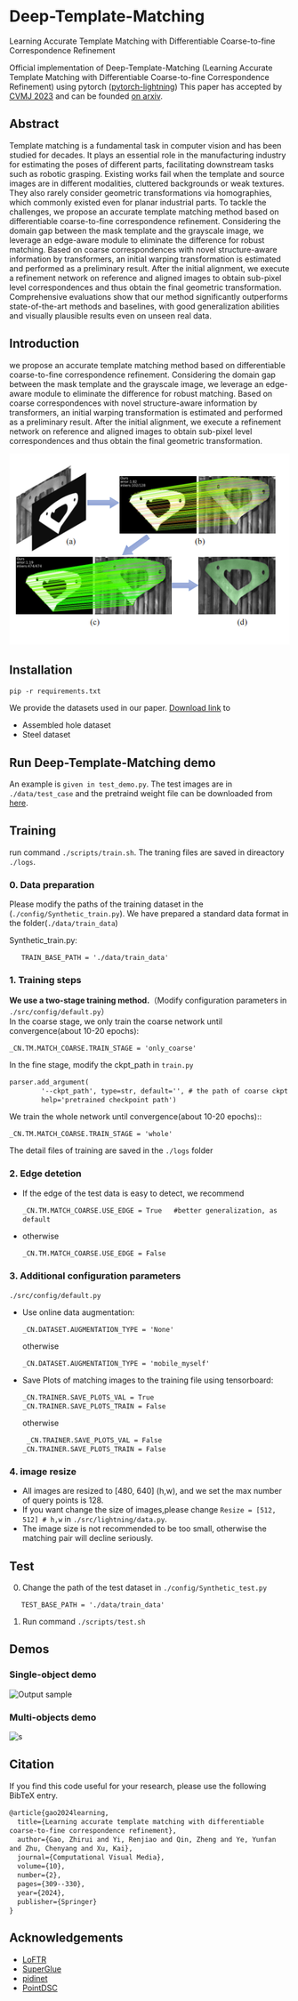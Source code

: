 # Deep-Template-Matching
Learning Accurate Template Matching with Differentiable Coarse-to-fine Correspondence Refinement

Official implementation of Deep-Template-Matching (Learning Accurate Template Matching with Differentiable Coarse-to-fine Correspondence Refinement) using pytorch ([pytorch-lightning](https://github.com/Lightning-AI/lightning))
This paper has accepted by [CVMJ 2023](https://www.springer.com/journal/41095) and can be founded [on arxiv](https://arxiv.org/abs/2303.08438).

## Abstract
Template matching is a fundamental task in computer vision and has been studied for decades. It plays an essential role in the manufacturing industry for estimating the poses of different parts, facilitating downstream tasks such as robotic grasping. Existing works fail when the template and source images are in different modalities, cluttered backgrounds or weak textures. They also rarely consider geometric transformations via homographies, which commonly existed even for planar industrial parts. To tackle the challenges, we propose an accurate template matching method based on differentiable coarse-to-fine correspondence refinement. Considering the domain gap between the mask template and the grayscale image, we leverage an edge-aware module to eliminate the difference for robust matching. Based on coarse correspondences with novel structure-aware information by transformers, an initial warping transformation is estimated and performed as a preliminary result. After the initial alignment, we execute a refinement network on reference and aligned images to obtain sub-pixel level correspondences and thus obtain the final geometric transformation. Comprehensive evaluations show that our method significantly outperforms state-of-the-art methods and baselines, with good generalization abilities and visually plausible results even on unseen real data.


## Introduction
we propose an accurate template matching method based on differentiable coarse-to-fine correspondence refinement. Considering the domain gap between the mask template and the grayscale image, we leverage an edge-aware module to eliminate the difference for robust matching. Based on coarse correspondences with novel structure-aware information by transformers, an initial warping transformation is estimated and performed as a preliminary result. After the initial alignment, we execute a refinement network on reference and aligned images to obtain sub-pixel level correspondences and thus obtain the final geometric transformation. 

![image](https://github.com/zhirui-gao/Deep-Template-Matching/blob/master/teaser.png)


## Installation
```
pip -r requirements.txt
```

We provide the datasets used in our paper. [Download link](https://drive.google.com/drive/folders/1Mu9QdnM5WsLccFp0Ygf7ES7mLV-64wRL?usp=sharing) to
- Assembled hole dataset
- Steel dataset

## Run Deep-Template-Matching demo
An example is ```given in test_demo.py```.
The test images are in ```./data/test_case``` and the pretraind weight file can be downloaded from [here](https://drive.google.com/file/d/1__Az9VqbLy28TAosnHpNJJLrQEGQ4pAJ/view?usp=drive_link).




## Training
run command ```./scripts/train.sh```. The traning files are saved in direactory ```./logs```.
### 0. Data preparation
Please modify the paths of the training dataset  in the (```./config/Synthetic_train.py```). 
We have prepared a standard data format in the folder(```./data/train_data```)
  
Synthetic_train.py:
 ```angular2html  
    TRAIN_BASE_PATH = './data/train_data'
 ```


### 1. Training steps
**We use a two-stage training method.**（Modify configuration parameters in ```./src/config/default.py```）  
In the coarse stage, we only train the coarse network until convergence(about 10-20 epochs):
```angular2html
_CN.TM.MATCH_COARSE.TRAIN_STAGE = 'only_coarse'
```
In the fine stage,  modify  the ckpt_path in ```train.py```
```angular2html
parser.add_argument(
        '--ckpt_path', type=str, default='', # the path of coarse ckpt
        help='pretrained checkpoint path')
```

 We train the whole network until convergence(about 10-20 epochs)::
```angular2html
_CN.TM.MATCH_COARSE.TRAIN_STAGE = 'whole'
```
The detail files of training are saved in the ```./logs``` folder

### 2. Edge detetion 
- If the edge of the test data is easy to detect, we recommend
    ```angular2html
    _CN.TM.MATCH_COARSE.USE_EDGE = True   #better generalization, as default
    ```
- otherwise
    ```angular2html
    _CN.TM.MATCH_COARSE.USE_EDGE = False
    ```

### 3. Additional configuration parameters 
```./src/config/default.py```
- Use online data augmentation:
    ```angular2html
    _CN.DATASET.AUGMENTATION_TYPE = 'None'
    ```
    otherwise
    ```angular2html
    _CN.DATASET.AUGMENTATION_TYPE = 'mobile_myself'
    ```
- Save Plots of matching images to the training file using tensorboard:
    ```angular2html
    _CN.TRAINER.SAVE_PLOTS_VAL = True
    _CN.TRAINER.SAVE_PLOTS_TRAIN = False
    ```
    otherwise
    ```angular2html
     _CN.TRAINER.SAVE_PLOTS_VAL = False
    _CN.TRAINER.SAVE_PLOTS_TRAIN = False
    ```

### 4. image resize
- All images are resized to [480, 640] (h,w), and we set the max number of query points is 128.
- If you want change the size of images,please change ```Resize = [512, 512] # h,w``` in ```./src/lightning/data.py```.
- The image size is not recommended to be too small, otherwise the matching pair will decline seriously.


## Test
0. Change the path of the test dataset in ```./config/Synthetic_test.py```
 ```angular2html  
    TEST_BASE_PATH = './data/train_data'
 ```
1. Run command ```./scripts/test.sh```

## Demos

### Single-object demo

![Output sample](https://github.com/zhirui-gao/Deep-Template-Matching/blob/master/single_object.gif)

### Multi-objects demo
![s](https://github.com/zhirui-gao/Deep-Template-Matching/blob/master/multi_object.gif)

## Citation
If you find this code useful for your research, please use the following BibTeX entry.
```
@article{gao2024learning,
  title={Learning accurate template matching with differentiable coarse-to-fine correspondence refinement},
  author={Gao, Zhirui and Yi, Renjiao and Qin, Zheng and Ye, Yunfan and Zhu, Chenyang and Xu, Kai},
  journal={Computational Visual Media},
  volume={10},
  number={2},
  pages={309--330},
  year={2024},
  publisher={Springer}
}
```

## Acknowledgements
- [LoFTR](https://github.com/zju3dv/LoFTR)  
- [SuperGlue](https://github.com/magicleap/SuperGluePretrainedNetwork)
- [pidinet](https://github.com/zhuoinoulu/pidinet)
- [PointDSC](https://github.com/XuyangBai/PointDSC)
